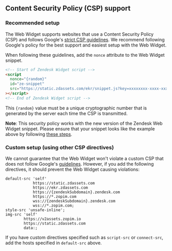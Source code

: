## Content Security Policy (CSP) support

### Recommended setup

The Web Widget supports websites that use a Content Security Policy (CSP) and follows Google's [strict CSP guidelines](https://csp.withgoogle.com/docs/strict-csp.html). We recommend following Google's policy for the best support and easiest setup with the Web Widget.

When following these guidelines, add the `nonce` attribute to the Web Widget snippet.

```html
<!-- Start of Zendesk Widget script -->
<script
  nonce="{random}"
  id="ze-snippet"
  src="https://static.zdassets.com/ekr/snippet.js?key=xxxxxxxx-xxxx-xxxx-xxxx-xxxxxxxxxxxx"
></script>
<!-- End of Zendesk Widget script -->
```

This `{random}` value must be a unique cryptographic number that is generated by the server each time the CSP is transmitted.

**Note**: This security policy works with the new version of the Zendesk Web Widget snippet. Please ensure that your snippet looks like the example above by following [these steps](https://developer.zendesk.com/embeddables/docs/widget/csp#using-the-new-snippet).

### Custom setup (using other CSP directives)

We cannot guarantee that the Web Widget won't violate a custom CSP that does not follow Google's [guidelines](https://csp.withgoogle.com/docs/strict-csp.html). However, if you add the following directives, it should prevent the Web Widget causing violations:

```
default-src 'self'
            https://static.zdassets.com
            https://ekr.zdassets.com
            https://{zendeskSubdomain}.zendesk.com
            https://*.zopim.com
            wss://{zendeskSubdomain}.zendesk.com
            wss://*.zopim.com;
style-src 'unsafe-inline';
img-src 'self'
        https://v2assets.zopim.io
        https://static.zdassets.com
        data:;
```

If you have custom directives specified such as `script-src` or `connect-src`, add the hosts specified in `default-src` above.
